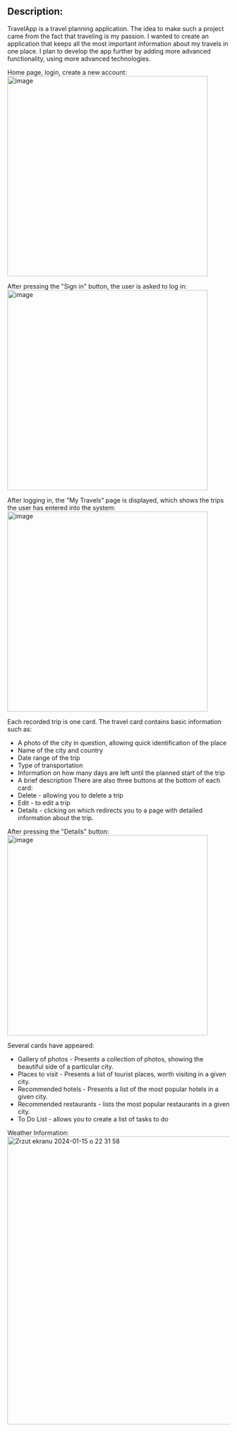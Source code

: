 ## Description:
TravelApp is a travel planning application.
The idea to make such a project came from the fact that traveling is my passion. I wanted to create an application that keeps 
all the most important information about my travels in one place. I plan to develop the app further by adding more advanced functionality, using more advanced technologies.

Home page, login, create a new account:
<img width="454" alt="image" src="https://github.com/daniel111s/PJF-Project-Siara/assets/126720512/c36c15a5-087b-4bb2-a8d6-1d3d56cac1be">


After pressing the "Sign in" button, the user is asked to log in:
<img width="454" alt="image" src="https://github.com/daniel111s/PJF-Project-Siara/assets/126720512/119b13f4-5a33-479f-8b1e-fe76b3963a5b">


After logging in, the "My Travels" page is displayed, which shows the trips the user has entered into the system:
<img width="454" alt="image" src="https://github.com/daniel111s/PJF-Project-Siara/assets/126720512/8d2c9a72-26e5-438c-b6b3-3f060572f44d">

Each recorded trip is one card. The travel card contains basic information such as:
- A photo of the city in question, allowing quick identification of the place
- Name of the city and country
- Date range of the trip
- Type of transportation
- Information on how many days are left until the planned start of the trip
- A brief description
There are also three buttons at the bottom of each card:
- Delete - allowing you to delete a trip
- Edit - to edit a trip
- Details - clicking on which redirects you to a page with detailed information about the trip.


After pressing the "Details" button:
<img width="454" alt="image" src="https://github.com/daniel111s/PJF-Project-Siara/assets/126720512/4524a701-4bb4-4fe1-ab1f-16ce7499dfb2">


Several cards have appeared:
- Gallery of photos - Presents a collection of photos, showing the beautiful side of a particular city.
- Places to visit - Presents a list of tourist places, worth visiting in a given city.
- Recommended hotels - Presents a list of the most popular hotels in a given city.
- Recommended restaurants - lists the most popular restaurants in a given city.
- To Do List - allows you to create a list of tasks to do


Weather Information:
<img width="653" alt="Zrzut ekranu 2024-01-15 o 22 31 58" src="https://github.com/daniel111s/PJF-Project-Siara/assets/126720512/8210e8c9-d399-481b-9f39-ec5e88c9a2c2">


